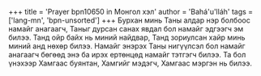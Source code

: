 +++
title = 'Prayer bpn10650 in Монгол хэл'
author = 'Bahá'u'lláh'
tags = ['lang-mn', 'bpn-unsorted']
+++
Бурхан минь Таны алдар нэр болбоос намайг анагаагч, Таныг дурсан санах явдал бол намайг эдгээгч эм билээ.  Танд ойр байх нь миний найдвар, Танд зориулсан хайр минь миний анд нөхөр билээ.  Намайг энэрэх Таны нигүүлсэл бол намайг анагаагч бөгөөд энэ ба ирэх ертөнцөд намайг тэтгэгч билээ.  Та бол үнэхээр Хамгаас буянтан, Хамгийг мэдэгч, Хамгаас мэргэн нь билээ.
